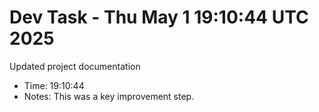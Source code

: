 # Dev Task - Thu May  1 19:10:44 UTC 2025
Updated project documentation
- Time: 19:10:44
- Notes: This was a key improvement step.
